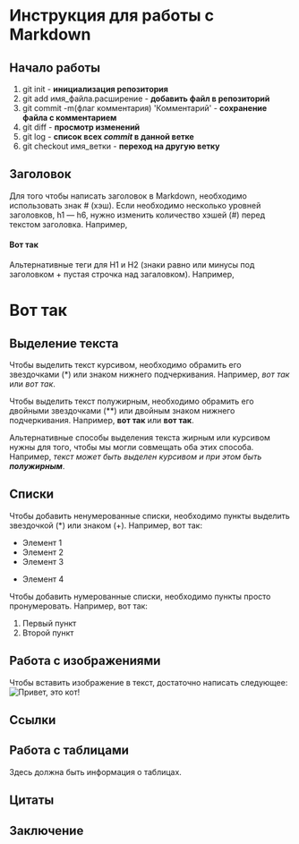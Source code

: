 # Инструкция для работы с Markdown

## Начало работы

1. git init - **инициализация репозитория**
2. git add имя_файла.расширение - **добавить файл в репозиторий**
3. git commit -m(флаг комментария) 'Комментарий' - **сохранение файла с комментарием**
4. git diff - **просмотр изменений**
5. git log - **список всех _commit_ в данной ветке**
6. git checkout имя_ветки - **переход на другую ветку**

## Заголовок
Для того чтобы написать заголовок в Markdown, необходимо использовать знак # (хэш). Если необходимо несколько уровней заголовков, h1 — h6, нужно изменить количество хэшей (#) перед текстом заголовка. Например,
#### Вот так

Альтернативные теги для H1 и H2 (знаки равно или минусы под заголовком + пустая строчка над загаловком). Например,

Вот так
===

## Выделение текста

Чтобы выделить текст курсивом, необходимо обрамить его звездочками (*) или знаком нижнего подчеркивания. Например, *вот так* или _вот так_.

Чтобы выделить текст полужирным, необходимо обрамить его двойными звездочками (**) или двойным знаком нижнего подчеркивания. Например, **вот так** или __вот так__.

Альтернативные способы выделения текста жирным или курсивом нужны для того, чтобы мы могли совмещать оба этих способа. Например, _текст может быть выделен курсивом и при этом быть **полужирным**_.

## Списки
Чтобы добавить ненумерованные списки, необходимо пункты выделить звездочкой (*) или знаком (+). Например, вот так:
* Элемент 1
* Элемент 2
* Элемент 3
+ Элемент 4

Чтобы добавить нумерованные списки, необходимо пункты просто пронумеровать.
Например, вот так:
1. Первый пункт
2. Второй пункт

## Работа с изображениями

Чтобы вставить изображение в текст, достаточно написать следующее:
![Привет, это кот!](cat.jpg)

## Ссылки

## Работа с таблицами

Здесь должна быть информация о таблицах.

## Цитаты

## Заключение